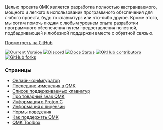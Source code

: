 Целью проекта QMK является разработка полностью настраиваемого, мощного и легкого в использовании программного обеспечения для любого проекта, будь то клавиатура или что-либо другое. Кроме этого, мы хотим помочь людям с любым уровнем опыта разработки программного обеспечения путем предоставления полезной, подбадривающей и любезной поддержки вместе с обратной связью.

[Посмотреть на <i class="fa fa-github" aria-hidden="true"></i> GitHub](https://github.com/qmk/qmk_firmware)

[![Current Version](https://img.shields.io/github/tag/qmk/qmk_firmware.svg)](https://github.com/qmk/qmk_firmware/tags)
[![Discord](https://img.shields.io/discord/440868230475677696.svg)](https://discord.gg/Uq7gcHh)
[![Docs Status](https://img.shields.io/badge/docs-ready-orange.svg)](https://docs.qmk.fm)
[![GitHub contributors](https://img.shields.io/github/contributors/qmk/qmk_firmware.svg)](https://github.com/qmk/qmk_firmware/pulse/monthly)
[![GitHub forks](https://img.shields.io/github/forks/qmk/qmk_firmware.svg?style=social&label=Fork)](https://github.com/qmk/qmk_firmware/)

### Страницы

* [Онлайн-конфигуратор](https://config.qmk.fm)
* [Последние изменения в QMK](/changes/)
* [Список поддерживаемых клавиатур](/keyboards/)
* [Про товарный знак QMK](/powered/)
* [Информация о Proton C](/proton-c/)
* [Информация о лицензии](/license/)
* [Нормы поведения](/coc/)
* [Как поддержать QMK](/support/)
* [QMK Toolbox](https://github.com/qmk/qmk_toolbox)
